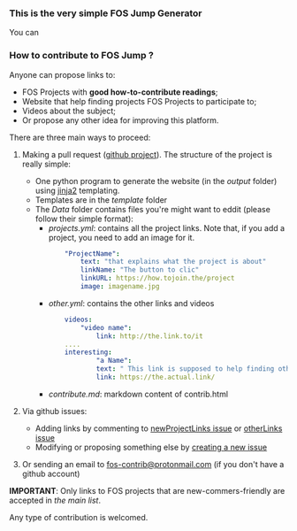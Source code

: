 ### This is the very simple **FOS Jump** Generator

You can

### How to contribute to **FOS Jump** ?

Anyone can propose links to:

* FOS Projects with **good how-to-contribute readings**;
* Website that help finding projects FOS Projects to participate to;
* Videos about the subject;
* Or propose any other idea for improving this platform.

There are three main ways to proceed:

1. Making a pull request ([github project]()).
The structure of the project is really simple:
	* One python program to generate the website (in the *output* folder) using [jinja2](http://jinja.pocoo.org/) templating. 
	* Templates are in the *template* folder
	* The *Data* folder contains files you're might want to eddit (please follow their simple format):
		* *projects.yml*: contains all the project links. Note that, if you add a project, you need to add an image for it.
			```yaml
				"ProjectName":
				    text: "that explains what the project is about"
				    linkName: "The button to clic"
				    linkURL: https://how.tojoin.the/project
				    image: imagename.jpg
			```	
		* *other.yml*: contains the other links and videos
			```yaml
				videos:
					"video name":
						link: http://the.link.to/it
				....
				interesting:
		    			"a Name": 
						text: " This link is supposed to help finding other Open Source projects to contribute to"
						link: https://the.actual.link/

			```
		* *contribute.md*: markdown content of contrib.html
		


2. Via github issues: 
    * Adding links by commenting to [newProjectLinks issue](http://github.com/fos-contrib/fos-contrib.github.io/issues/projectLinks) or [otherLinks issue](http://github.com/fos-contrib/fos-contrib.github.io/issues/otherLinks)
    * Modifying or proposing something else by [creating a new issue](http://github.com/fos-contrib/fos-contrib.github.io/issues)
3. Or sending an email to fos-contrib@protonmail.com (if you don't have a github account)


**IMPORTANT**: Only links to FOS projects that are new-commers-friendly are accepted in *the main list*. 

Any type of contribution is welcomed.


